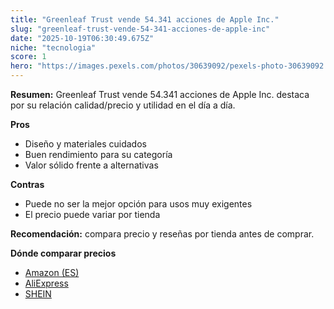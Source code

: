 ```yaml
---
title: "Greenleaf Trust vende 54.341 acciones de Apple Inc."
slug: "greenleaf-trust-vende-54-341-acciones-de-apple-inc"
date: "2025-10-19T06:30:49.675Z"
niche: "tecnologia"
score: 1
hero: "https://images.pexels.com/photos/30639092/pexels-photo-30639092.jpeg?auto=compress&cs=tinysrgb&fit=crop&h=627&w=1200&auto=compress&cs=tinysrgb&w=1200&h=675&fit=crop"
---
```


**Resumen:** Greenleaf Trust vende 54.341 acciones de Apple Inc. destaca por su relación calidad/precio y utilidad en el día a día.

**Pros**
- Diseño y materiales cuidados
- Buen rendimiento para su categoría
- Valor sólido frente a alternativas

**Contras**
- Puede no ser la mejor opción para usos muy exigentes
- El precio puede variar por tienda

**Recomendación:** compara precio y reseñas por tienda antes de comprar.

**Dónde comparar precios**
- [Amazon (ES)](https://www.amazon.es/s?k=Greenleaf%20Trust%20vende%2054.341%20acciones%20de%20Apple%20Inc.&tag=teknovashop25-21)
- [AliExpress](https://www.aliexpress.com/wholesale?SearchText=Greenleaf%20Trust%20vende%2054.341%20acciones%20de%20Apple%20Inc.)
- [SHEIN](https://www.shein.com/pdsearch/Greenleaf%20Trust%20vende%2054.341%20acciones%20de%20Apple%20Inc.)
